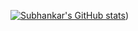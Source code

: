 [![Subhankar's GitHub stats](https://github-readme-stats.vercel.app/api?username=spani73)](https://github.com/anuraghazra/github-readme-stats&show=reviews,discussions_started,discussions_answered,prs_merged,prs_merged_percentage&show_icons=true&theme=dark))

<!--
**spani73/spani73** is a ✨ _special_ ✨ repository because its `README.md` (this file) appears on your GitHub profile.

Here are some ideas to get you started:

- 🔭 I’m currently working on ...
- 🌱 I’m currently learning ...
- 👯 I’m looking to collaborate on ...
- 🤔 I’m looking for help with ...
- 💬 Ask me about ...
- 📫 How to reach me: ...
- 😄 Pronouns: ...
- ⚡ Fun fact: ...
-->
